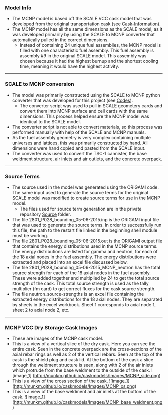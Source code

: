 ### Model Info
* The MCNP model is based off the SCALE VCC cask model that was developed from the original transportation cask (see [Cask-Information](./Cask-Information.md)).
* The MCNP model has all the same dimensions as the SCALE model, as it was developed primarily by using the SCALE to MCNP converter that automatically pulled in the correct dimensions.
  * Instead of containing 24 unique fuel assemblies, the MCNP model is filled with one characteristic fuel assembly. This fuel assembly is assembly #9 in the original SCALE model. This assembly was chosen because it had the highest burnup and the shortest cooling time, meaning it would have the highest activity.

***
  
### SCALE to MCNP conversion
* The model was primarily constructed using the SCALE to MCNP python converter that was developed for this project (see [Codes](https://github.com/munkm/caskmodels/tree/master/codes)).
  * The converter script was used to pull in SCALE geometery cards and convert them into MCNP surface and cell cards with the same dimensions. This process helped ensure the MCNP model was identical to the SCALE model.
* The converter script is not able to convert materials, so this process was performed manually with help of the SCALE and MCNP manuals.
* As the fuel assembly geometry is very complex containing multiple universes and lattices, this was primarily constructed by hand. All dimensions were hand copied and pasted from the SCALE input.
* The converter was used to convert the TSC-1 cannister, the base weldment structure, air inlets and air outlets, and the concrete overpack.

***

### Source Terms
* The source used in the model was generated using the ORIGAMI code. The same input used to generate the source terms for the original SCALE model was modified to create source terms for use in the MCNP model.
  * The files used for source term generation are in the private repository [Source](https://github.com/munkm/caskmodels_private/tree/master/MCNP_Cask_Models/Source_files) folder.
* The file 2801_P028_bounding_05-06-2015.inp is the ORIGAMI input file that was used to generate the source terms. In order to successfully run this file, the path to the restart file linked in the beginning shell module must be working.
* The file 2801_P028_bounding_05-06-2015.out is the ORIGAMI output file that contains the energy distributions used in the MCNP source terms. The energy distributions are listed for gamma and neutron, for each of the 18 axial nodes in the fuel assembly. The energy distributions were extracted and placed into an excel file discussed below.
* The file 2801_P028_bounding_05-06-2015_MCNP_neutron has the total source strength for each of the 18 axial nodes in the fuel assembly. These were added together and multiplied by 24 to get the total source strength of the cask. This total source strength is used as the tally multiplier (fm card) to get correct fluxes for the cask source strength.
* The file neutron_source-strengths is an excel file containing the extracted energy distributions for the 18 axial nodes. They are separated by sheets in the excel workbook. Sheet 1 corresponds to axial node 1, sheet 2 to axial node 2, etc.

***

### MCNP VCC Dry Storage Cask Images
* These are images of the MCNP cask model.
* This is a view of a vertical slice of the dry cask. Here you can see the entire cask. Seen in the concrete overpack are the cross-sections of the axial rebar rings as well as 2 of the vertical rebars. Seen at the top of the cask is the shield plug and cask lid. At the bottom of the cask a slice through the weldment structure is seen, along with 2 of the air inlets which protrude from the base weldment to the outside of the cask. 
![image_1]
(http://munkm.github.io/caskmodels/Images/MCNP_side.png)
* This is a view of the cross section of the cask.
![image_1]
(http://munkm.github.io/caskmodels/Images/MCNP_xs.png)
* This is a view of the base weldment and air inlets at the bottom of the cask.
![image_1]
(http://munkm.github.io/caskmodels/Images/MCNP_base_weldment.png)


